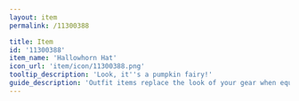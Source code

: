 ```yaml
---
layout: item
permalink: /11300388

title: Item
id: '11300388'
item_name: 'Hallowhorn Hat'
icon_url: 'item/icon/11300388.png'
tooltip_description: 'Look, it''s a pumpkin fairy!'
guide_description: 'Outfit items replace the look of your gear when equipped.'
---
```

